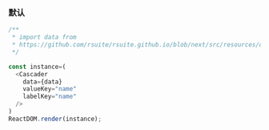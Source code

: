 ### 默认

<!--start-code-->
```js
/**
 * import data from
 * https://github.com/rsuite/rsuite.github.io/blob/next/src/resources/data/province.js
 */

const instance=(
  <Cascader
    data={data}
    valueKey="name"
    labelKey="name"
  />
)
ReactDOM.render(instance);
```
<!--end-code-->
